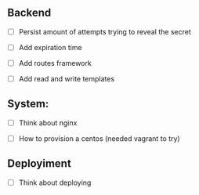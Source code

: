 
## Backend

- [ ]  Persist amount of attempts trying to reveal the secret
- [ ]  Add expiration time
- [ ]  Add routes framework
- [ ]  Add read and write templates


## System:

- [ ] Think about nginx
- [ ] How to provision a centos (needed vagrant to try)


## Deployiment

- [ ] Think about deploying
